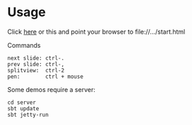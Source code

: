 
Usage
=====

Click [here](http://reaktor.github.com/learn-rx/start.html)  or this and point your browser to file://.../start.html


Commands

    next slide: ctrl-. 
    prev slide: ctrl-, 
    splitview:  ctrl-2
    pen:        ctrl + mouse

Some demos require a server: 

    cd server
    sbt update
    sbt jetty-run

